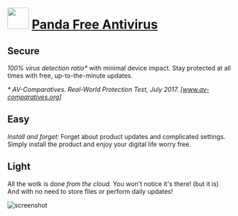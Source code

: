 ﻿# <img src="https://cdn.jsdelivr.net/gh/chtof/chocolatey-packages/automatic/pandafreeantivirus/pandafreeantivirus.png" width="48" height="48"/> [Panda Free Antivirus](https://chocolatey.org/packages/pandafreeantivirus)

## Secure
*100% virus detection ratio&ast;* with minimal device impact.
Stay protected at all times with free, up-to-the-minute updates.

_* AV-Comparatives. Real-World Protection Test, July 2017. [www.av-comparatives.org]_

## Easy
*Install and forget:* Forget about product updates and complicated settings.
Simply install the product and enjoy your digital life worry free.

## Light
All the wotk is done *from the cloud.* You won't notice it's there! (but it is)
And with no need to store files or perform daily updates!

![screenshot](https://cdn.jsdelivr.net/gh/chtof/chocolatey-packages/automatic/pandafreeantivirus/screenshot.png)